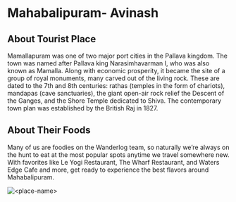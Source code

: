 # Mahabalipuram- Avinash

## About Tourist Place 
Mamallapuram was one of two major port cities in the Pallava kingdom. The town was named after Pallava king Narasimhavarman I, 
who was also known as Mamalla. Along with economic prosperity, it became the site of a group of royal monuments, many carved out 
of the living rock. These are dated to the 7th and 8th centuries: rathas (temples in the form of chariots), mandapas (cave sanctuaries), 
the giant open-air rock relief the Descent of the Ganges, and the Shore Temple dedicated to Shiva. The contemporary town plan was 
established by the British Raj in 1827.

## About Their Foods
Many of us are foodies on the Wanderlog team, so naturally we’re always on the hunt to eat at the most popular spots anytime we travel somewhere new. With favorites like Le Yogi Restaurant, The Wharf Restaurant, and Waters Edge Cafe and more, get ready to experience the best flavors around Mahabalipuram.

<img align="center" src="https://c.ndtvimg.com/2020-08/b8vnq77o_mahabalipuram_625x300_20_August_20.jpg" alt="<place-name>"/>

<!--Example: <img align="center" src="https://lotustours.in/assets/img/taj/photo-room-detail-1.jpg" alt="Taj Mahal"/> -->
